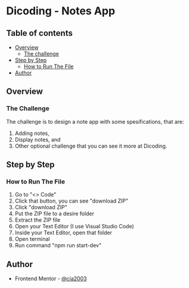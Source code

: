 # Dicoding - Notes App

## Table of contents

- [Overview](#overview)
  - [The challenge](#the-challenge)
- [Step by Step](#step-by-step)
  - [How to Run The File](#how-to-run-the-file)
- [Author](#author)

## Overview

### The Challenge

The challenge is to design a note app with some spesifications, that are:

1. Adding notes,
2. Display notes, and
3. Other optional challenge that you can see it more at Dicoding.

## Step by Step

### How to Run The File

1. Go to "<> Code"
2. Click that button, you can see "download ZIP"
3. Click "download ZIP"
4. Put the ZIP file to a desire folder
5. Extract the ZIP file
6. Open your Text Editor (I use Visual Studio Code)
7. Inside your Text Editor, open that folder
8. Open terminal
9. Run command "npm run start-dev"

## Author

- Frontend Mentor - [@cia2003](https://www.frontendmentor.io/profile/cia2003)
